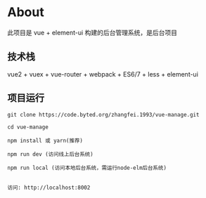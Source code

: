 
# About

此项目是 vue + element-ui 构建的后台管理系统，是后台项目



## 技术栈

vue2 + vuex + vue-router + webpack + ES6/7 + less + element-ui


## 项目运行


```
git clone https://code.byted.org/zhangfei.1993/vue-manage.git  

cd vue-manage  

npm install 或 yarn(推荐)

npm run dev (访问线上后台系统)

npm run local (访问本地后台系统，需运行node-elm后台系统)


访问: http://localhost:8002

```